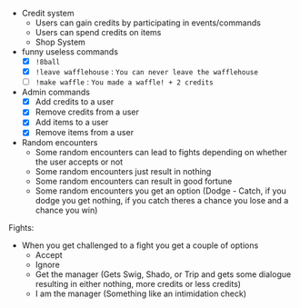- Credit system
    - Users can gain credits by participating in events/commands
    - Users can spend credits on items
    - Shop System
- funny useless commands
    - [x] `!8ball`
    - [x] `!leave wafflehouse` : `You can never leave the wafflehouse`
    - [ ] `!make waffle` : `You made a waffle! + 2 credits`
- Admin commands
    - [x] Add credits to a user
    - [x] Remove credits from a user
    - [x] Add items to a user
    - [x] Remove items from a user
- Random encounters
  - Some random encounters can lead to fights depending on whether the user accepts or not
  - Some random encounters just result in nothing
  - Some random encounters can result in good fortune
  - Some random encounters you get an option (Dodge - Catch, if you dodge you get nothing, if you catch theres a chance you lose and a chance you win)

Fights:
- When you get challenged to a fight you get a couple of options
    - Accept
    - Ignore
    - Get the manager (Gets Swig, Shado, or Trip and gets some dialogue resulting in either nothing, more credits or less credits)
    - I am the manager (Something like an intimidation check)
